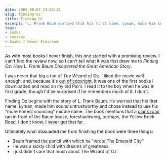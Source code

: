 ```yaml
---
date: 2009-08-07 13:52:12
slug: finding-oz
title: Finding Oz
excerpt: 'L. Frank Baum worried that his first name, Lyman, made him sound untrustworthy and chose instead to use his "more honest sounding" middle name.'
tags:
- books
- reviews
- Books I Never Finished
---
```


As with most books I never finish, this one started with a promising review.
I can't find the review now, so I can't tell what it was that drew me to _Finding Oz: How L. Frank Baum Discovered the Great American Story_.

I was never that big a fan of _The Wizard of Oz_. I liked the movie well enough, and, because it's [out of copyright](https://www.gutenberg.org/etext/55), it was one of the first books I downloaded and read on my old Palm. I read it to the boy when he was in first grade, though I'd be surprised if he remembers much of it. I don't.

Finding Oz begins with the story of L. Frank Baum. He worried that his first name, Lyman, made him sound untrustworthy and chose instead to use his "more honest sounding" middle name. The book mentions that a [plank road](https://en.wikipedia.org/wiki/Plank_road) ran in front of the Baum house, foreshadowing, perhaps, the Yellow Brick Road. I don't know. I never got that far.

Ultimately what dissuaded me from finishing the book were three things:

  * Baum framed the pencil with which he "wrote The Emerald City"
  * He was a sickly child with dreams of greatness
  * I just didn't care that much about The Wizard of Oz







